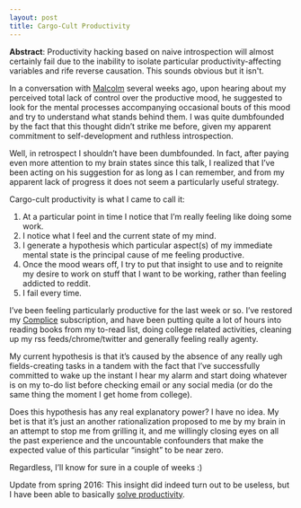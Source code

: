 ```yaml
---
layout: post
title: Cargo-Cult Productivity
---
```


**Abstract**: Productivity hacking based on naive introspection will almost certainly fail due to the inability to isolate particular productivity-affecting variables and rife reverse causation. This sounds obvious but it isn't.

In a conversation with [Malcolm](http://malcolmocean.com) several weeks ago, upon hearing about my perceived total lack of control over the productive mood, he suggested to look for the mental processes accompanying occasional bouts of this mood and try to understand what stands behind them. I was quite dumbfounded by the fact that this thought didn’t strike me before, given my apparent commitment to self-development and ruthless introspection.

Well, in retrospect I shouldn’t have been dumbfounded. In fact, after paying even more attention to my brain states since this talk, I realized that I’ve been acting on his suggestion for as long as I can remember, and from my apparent lack of progress it does not seem a particularly useful strategy.

Cargo-cult productivity is what I came to call it:

<!--excerpt-->

1. At a particular point in time I notice that I’m really feeling like doing some work.
2. I notice what I feel and the current state of my mind.
3. I generate a hypothesis which particular aspect(s) of my immediate mental state is the principal cause of me feeling productive.
4. Once the mood wears off, I try to put that insight to use and to reignite my desire to work on stuff that I want to be working, rather than feeling addicted to reddit.
5. I fail every time.

I’ve been feeling particularly productive for the last week or so. I’ve restored my [Complice](https://complice.co) subscription, and have been putting quite a lot of hours into reading books from my to-read list, doing college related activities, cleaning up my rss feeds/chrome/twitter and generally feeling really agenty.

My current hypothesis is that it’s caused by the absence of any really ugh fields-creating tasks in a tandem with the fact that I’ve successfully committed to wake up the instant I hear my alarm and start doing whatever is on my to-do list before checking email or any social media (or do the same thing the moment I get home from college).

Does this hypothesis has any real explanatory power? I have no idea. My bet is that it’s just an another rationalization proposed to me by my brain in an attempt to stop me from grilling it, and me willingly closing eyes on all the past experience and the uncountable confounders that make the expected value of this particular “insight” to be near zero.

Regardless, I’ll know for sure in a couple of weeks :)

Update from spring 2016: This insight did indeed turn out to be useless, but I have been able to basically [solve productivity](playing-with-identity-or-solution-to-productivity).